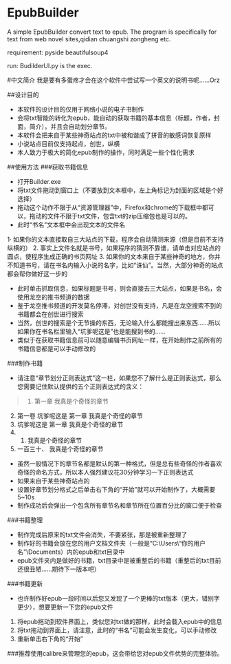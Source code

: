 EpubBuilder
===========

A simple EpubBuilder convert text to epub. The program is specifically for text from web novel sites,qidian chuangshi zongheng etc.

requirement: pyside beautifulsoup4

run: BudilderUI.py is the exec.

#中文简介
我是要有多蛋疼才会在这个软件中尝试写一个英文的说明书呢……Orz

##设计目的
* 本软件的设计目的仅用于网络小说的电子书制作
* 会将txt智能的转化为epub，能自动的获取书籍的基本信息（标题，作者，封面，简介），并且会自动划分章节。
* 本软件会把来自于某些神奇站点的txt中被和谐成了拼音的敏感词恢复原样
* 小说站点目前仅支持起点，创世，纵横
* 本人致力于极大的简化epub制作的操作，同时满足一些个性化需求

##使用方法
###获取书籍信息
* 打开Builder.exe
* 将txt文件拖动到窗口上（不要放到文本框中，左上角标记为封面的区域是个好选择）
* 拖动这个动作不限于从“资源管理器”中，Firefox和chrome的下载框中都可以，拖动的文件不限于txt文件，包含txt的zip压缩包也是可以的。
* 此时“书名”文本框中会出现文本的文件名

1· 如果你的文本直接取自三大站点的下载，程序会自动猜测来源（但是目前不支持纵横的）
2. 事实上文件名就是书号，如果程序的猜测不靠谱，请单击对应站点的圆点，使程序生成正确的书页网址
3. 如果你的文本来自于某些神奇的地方，你并不知道书号，请在书名内输入小说的名字，比如“诛仙”。当然，大部分神奇的站点都会帮你做好这一步的

* 此时单击抓取信息，如果标题是书号，则会直接去三大站点，如果是书名，会使用龙空的推书频道的数据
* 鉴于龙空推书频道的开发莫名停滞，对创世没有支持，凡是在龙空搜索不到的书籍都会在创世进行搜索
* 当然，创世的搜索是个无节操的东西，无论输入什么都能搜出来东西……所以如果你在书名栏里输入“坑爹呢这是”也是能搜到书的……
* 类似于在获取书籍信息前可以随意编辑书页网址一样，在开始制作之前所有的书籍信息都是可以手动修改的

###制作书籍
* 请注意“章节划分正则表达式”这一栏，如果您不了解什么是正则表达式，那么您需要记住默认提供的五个正则表达式的含义：

>1. 第一章 我真是个奇怪的章节
2. 第一卷 坑爹呢这是 第一章 我真是个奇怪的章节
3. 坑爹呢这是 第一章 我真是个奇怪的章节
4. 1. 我真是个奇怪的章节
5. 一百三十、 我真是个奇怪的章节

* 虽然一般情况下的章节名都是默认的第一种格式，但是总有些奇怪的作者喜欢奇怪的命名方式，所以本人强烈建议花30分钟学习一下正则表达式
* 如果来自于某些神奇站点的
* 设置好章节划分格式之后单击右下角的“开始”就可以开始制作了，大概需要5~10s
* 制作成功后会弹出一个包含所有章节名和章节所在位置百分比的窗口便于检查

###书籍整理
* 制作完成后原来的txt文件会消失，不要紧张，那是被重新整理了
* 制作好的书籍会放在您的用户文档文件夹（一般是“C:\Users\“你的用户名”\Documents）内的epub和txt目录中
* epub文件夹内是做好的书籍，txt目录中是被重整后的书籍（重整后的txt目前还很丑陋……期待下一版本吧）

###书籍更新
* 也许制作好epub一段时间以后您又发现了一个更棒的txt版本（更大，错别字更少），想要更新一下您的epub文件

1. 将epub拖动到软件界面上，类似您对txt做的那样，此时会载入epub中的信息
2. 将txt拖动到界面上，请注意，此时的“书名”可能会发生变化，可以手动修改
3. 重新单击右下角的“开始”

###推荐使用calibre来管理您的epub，这会带给您对epub文件优势的完整体验。
